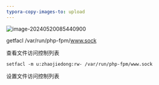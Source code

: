 ```yaml
---
typora-copy-images-to: upload
---
```


![image-20240520085440900](https://gitee.com/zhaojiedong/img/raw/master/202405200855597.png)

getfacl /var/run/php-fpm/www.sock

查看文件访问控制列表

```shell
setfacl -m u:zhaojiedong:rw- /var/run/php-fpm/www.sock 
```

设置文件访问控制列表